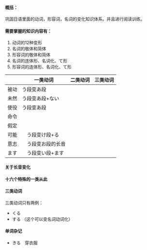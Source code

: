#### 概括：
巩固日语里面的动词，形容词，名词的变化知识体系。并且进行阅读训练。

#### 需要掌握的知识内容有：
1.	动词的12种变形
2.	名词的敬体和简体
3.	形容词的敬体和简体
4.	名词的连体形、名词化、て形
5.	形容词的连体形、名词化、て形


| | 一类动词 | 二类动词 | 三类动词 |
| - | - | - | - |
| 被动 | う段变あ段 | |  |
| 未然 | う段变あ段+ない | |  |
| 使役 | う段变あ段 | |  |
| 命令 | | |  |
| 假定 | | |  |
| 可能 |　う段变け段+る | |  |
| 意志 |　う段变お段的长音 | |  |
| ます |　う段变い段+ます | |  |


#### 关于长音变化



#### 十六个特殊的一类从此



#### 三类动词
三类动词只有两例：
* くる　
* する （这个可以变名词动词化）



#### 单词杂记
* きる　穿衣服